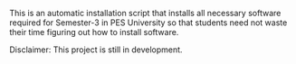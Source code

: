 This is an automatic installation script that installs all necessary software required for Semester-3 in PES University so that students need not waste their time figuring out how to install software.

Disclaimer: This project is still in development.
